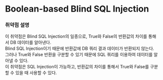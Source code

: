 # Boolean-based Blind SQL Injection

### 취약점 설명

이 취약점은 Blind SQL Injection의 일종으로, True와 False의 반환값의 차이를 통해서 DB 데이터를 알아낸다.<br>
Blind SQL Injection이기 때문에 반환값에 DB 쿼리 결과 데이터가 반환되지 않는다.<br>
그러나 True와 False 반환을 구분할 수 있기 때문에 SQL 쿼리를 이용하여 데이터를 알아낼 수 있다.<br>
이 취약점은 SQL Injection이 가능하고, 반환값의 차이를 통해서 True와 False를 구분할 수 있을 때 사용할 수 있다.
